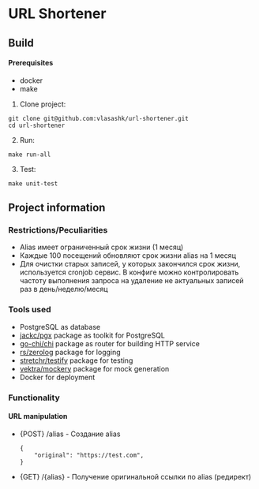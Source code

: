 # URL Shortener
## Build
#### Prerequisites
- docker
- make

1. Clone project:
```
git clone git@github.com:vlasashk/url-shortener.git
cd url-shortener
```
2. Run:
```
make run-all
```
3. Test:
```
make unit-test
```
## Project information

### Restrictions/Peculiarities
- Alias имеет ограниченный срок жизни (1 месяц)
- Каждые 100 посещений обновляют срок жизни alias на 1 месяц
- Для очистки старых записей, у которых закончился срок жизни, используется cronjob сервис. В конфиге можно контролировать частоту выполнения запроса на удаление не актуальных записей раз в день/неделю/месяц

### Tools used
- PostgreSQL as database
- [jackc/pgx](https://pkg.go.dev/github.com/jackc/pgx) package as toolkit for PostgreSQL
- [go-chi/chi](https://pkg.go.dev/github.com/go-chi/chi) package as router for building HTTP service
- [rs/zerolog](https://github.com/rs/zerolog) package for logging
- [stretchr/testify](https://github.com/stretchr/testify) package for testing
- [vektra/mockery](https://github.com/vektra/mockery) package for mock generation
- Docker for deployment

### Functionality
#### URL manipulation
- {POST} /alias - Создание alias
    ```
    {
        "original": "https://test.com",
    }
    ```
- {GET} /{alias} - Получение оригинальной ссылки по alias (редирект)